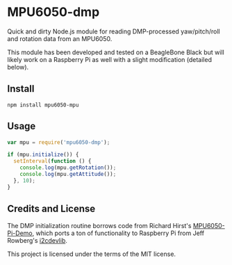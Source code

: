 # MPU6050-dmp

Quick and dirty Node.js module for reading DMP-processed yaw/pitch/roll and rotation data from an MPU6050.

This module has been developed and tested on a BeagleBone Black but will likely work on a Raspberry Pi as well with a slight modification (detailed below).

## Install

```
npm install mpu6050-mpu
```

## Usage

```javascript
var mpu = require('mpu6050-dmp');

if (mpu.initialize()) {
  setInterval(function () {
    console.log(mpu.getRotation());
    console.log(mpu.getAttitude());
  }, 10);
}
```

## Credits and License

The DMP initialization routine borrows code from Richard Hirst's [MPU6050-Pi-Demo](https://github.com/richardghirst/PiBits/tree/master/MPU6050-Pi-Demo), which ports a ton of functionality to Raspberry Pi from Jeff Rowberg's [i2cdevlib](https://github.com/jrowberg/i2cdevlib). 

This project is licensed under the terms of the MIT license.
